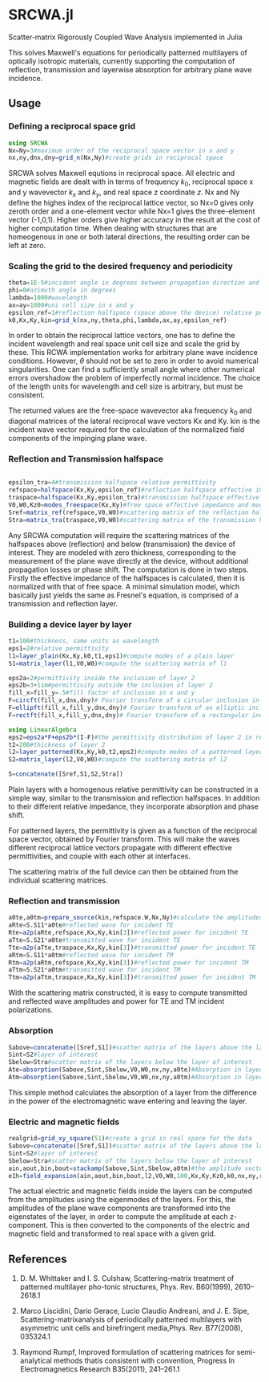 # SRCWA.jl
Scatter-matrix Rigorously Coupled Wave Analysis implemented in Julia

This solves Maxwell's equations for periodically patterned multilayers of optically isotropic materials, currently supporting the computation of reflection, transmission and layerwise absorption for arbitrary plane wave incidence. 

## Usage

### Defining a reciprocal space grid
```julia
using SRCWA
Nx=Ny=3#maximum order of the reciprocal space vector in x and y
nx,ny,dnx,dny=grid_n(Nx,Ny)#create grids in reciprocal space
```
SRCWA solves Maxwell equtions in reciprocal space. All electric and magnetic fields are dealt with in terms of frequency $k_0$, reciprocal space x and y wavevector $k_x$ and $k_y$, and real space z coordinate $z$. Nx and Ny define the highes index of the reciprocal lattice vector, so Nx=0 gives only zeroth order and a one-element vector while Nx=1 gives the three-element vector (-1,0,1). Higher orders give higher accuracy in the result at the cost of higher computation time. When dealing with structures that are homeogenous in one or both lateral directions, the resulting order can be left at zero. 

### Scaling the grid to the desired frequency and periodicity
```julia
theta=1E-5#incident angle in degrees between propagation direction and surface normal
phi=0#azimuth angle in degrees
lambda=1000#wavelength
ax=ay=1000#uni cell size in x and y
epsilon_ref=1#reflection halfspace (space above the device) relative permittivity
k0,Kx,Ky,kin=grid_k(nx,ny,theta,phi,lambda,ax,ay,epsilon_ref)
```
In order to obtain the reciprocal lattice vectors, one has to define the incident wavelength and real space unit cell size and scale the grid by these. This RCWA implementation works for arbitrary plane wave incidence conditions. However, $\theta$ should not be set to zero in order to avoid numerical singularities. One can find a sufficiently small angle where other numerical errors overshadow the problem of imperfectly normal incidence. The choice of the length units for wavelength and cell size is arbitrary, but must be consistent.

The returned values are the free-space wavevector aka frequency $k_0$ and diagonal matrices of the lateral reciprocal wave vectors Kx and Ky. kin is the incident wave vector required for the calculation of the normalized field components of the impinging plane wave. 

### Reflection and Transmission halfspace
```julia

epsilon_tra=4#transmission halfspace relative permittivity
refspace=halfspace(Kx,Ky,epsilon_ref)#reflection halfspace effective impedance and modes
traspace=halfspace(Kx,Ky,epsilon_tra)#transmission halfspace effective impedance and modes
V0,W0,Kz0=modes_freespace(Kx,Ky)#free space effective impedance and modes for normalization
Sref=matrix_ref(refspace,V0,W0)#scattering matrix of the reflection halfspace
Stra=matrix_tra(traspace,V0,W0)#scattering matrix of the transmission halfspace
```
Any SRCWA computation will require the scattering matrices of the halfspaces above (reflection) and below (transmission) the device of interest. They are modeled with zero thickness, corresponding to the measurement of the plane wave directly at the device, without additional propagation losses or phase shift. The computation is done in two steps. Firstly the effective impedance of the halfspaces is calculated, then it is normalized with that of free space. A minimal simulation model, which basically just yields the same as Fresnel's equation, is comprised of a transmission and reflection layer.

### Building a device layer by layer
```julia
t1=100#thickness, same units as wavelength
eps1=2#relative permittivity
l1=layer_plain(Kx,Ky,k0,t1,eps1)#compute modes of a plain layer
S1=matrix_layer(l1,V0,W0)#compute the scattering matrix of l1

eps2a=2#permittivity inside the inclusion of layer 2
eps2b=3+1im#permittivity outside the inclusion of layer 2
fill_x=fill_y=.5#fill factor of inclusion in x and y
F=circft(fill_x,dnx,dny)# Fourier transform of a circular inclusion in real space into reciprocal space
F=ellipft(fill_x,fill_y,dnx,dny)# Fourier transform of an elliptic inclusion in real space into reciprocal space
F=rectft(fill_x,fill_y,dnx,dny)# Fourier transform of a rectangular inclusion in real space into reciprocal space

using LinearAlgebra
eps2=eps2a*F+eps2b*(I-F)#the permittivity distribution of layer 2 in reciprocal space
t2=200#thickness of layer 2
l2=layer_patterned(Kx,Ky,k0,t2,eps2)#compute modes of a patterned layer
S2=matrix_layer(l2,V0,W0)#compute the scattering matrix of l2

S=concatenate([Sref,S1,S2,Stra])
```
Plain layers with a homogenous relative permittivity can be constructed in a simple way, similar to the transmission and reflection halfspaces. In addition to their different relative impedance, they incorporate absorption and phase shift. 

For patterned layers, the permittivity is given as a function of the reciprocal space vector, obtained by Fourier transform. This will make the waves different reciprocal lattice vectors propagate with different effective permittivities, and couple with each other at interfaces. 

The scattering matrix of the full device can then be obtained from the individual scattering matrices.

### Reflection and transmission

```julia
a0te,a0tm=prepare_source(kin,refspace.W,Nx,Ny)#calculate the amplitudes of the impinging plane wave for te or tm polarization
aRte=S.S11*a0te#reflected wave for incident TE
Rte=a2p(aRte,refspace,Kx,Ky,kin[3])#reflected power for incident TE
aTte=S.S21*a0te#transmitted wave for incident TE
Tte=a2p(aTte,traspace,Kx,Ky,kin[3])#transmitted power for incident TE
aRtm=S.S11*a0tm#reflected wave for incident TM
Rtm=a2p(aRtm,refspace,Kx,Ky,kin[3])#reflected power for incident TM
aTtm=S.S21*a0tm#transmitted wave for incident TM
Ttm=a2p(aTtm,traspace,Kx,Ky,kin[3])#transmitted power for incident TM
```
With the scattering matrix constructed, it is easy to compute transmitted and reflected wave amplitudes and power for TE and TM incident polarizations.

### Absorption

```julia
Sabove=concatenate([Sref,S1])#scatter matrix of the layers above the layer of interest
Sint=S2#layer of interest
Sbelow=Stra#scatter matrix of the layers below the layer of interest
Ate=absorption(Sabove,Sint,Sbelow,V0,W0,nx,ny,a0te)#Absorption in layer 2 for TE incidence
Atm=absorption(Sabove,Sint,Sbelow,V0,W0,nx,ny,a0tm)#Absorption in layer 2 for TM incidence
```
This simple method calculates the absorption of a layer from the difference in the power of the electromagnetic wave entering and leaving the layer.

### Electric and magnetic fields

```julia
realgrid=grid_xy_square(51)#create a grid in real space for the data
Sabove=concatenate([Sref,S1])#scatter matrix of the layers above the layer of interest
Sint=S2#layer of interest
Sbelow=Stra#scatter matrix of the layers below the layer of interest
ain,aout,bin,bout=stackamp(Sabove,Sint,Sbelow,a0tm)#the amplitude vectors going into and out of the layer for tm incidence
e1h=field_expansion(ain,aout,bin,bout,l2,V0,W0,100,Kx,Ky,Kz0,k0,nx,ny,realgrid)#calculate the fields in real space
```
The actual electric and magnetic fields inside the layers can be computed from the amplitudes using the eigenmodes of the layers. For this, the amplitudes of the plane wave components are transformed into the eigenstates of the layer, in order to compute the amplitude at each z-component. This is then converted to the components of the electric and magnetic field and transformed to real space with a given grid. 

## References

1. D. M. Whittaker and I. S. Culshaw, Scattering-matrix treatment of patterned multilayer pho-tonic structures, Phys. Rev. B60(1999), 2610–2618.1

2. Marco Liscidini, Dario Gerace, Lucio Claudio Andreani, and J. E. Sipe, Scattering-matrixanalysis of periodically patterned multilayers with asymmetric unit cells and birefringent media,Phys. Rev. B77(2008), 035324.1

3. Raymond Rumpf, Improved formulation of scattering matrices for semi-analytical methods thatis consistent with convention, Progress In Electromagnetics Research B35(2011), 241–261.1
